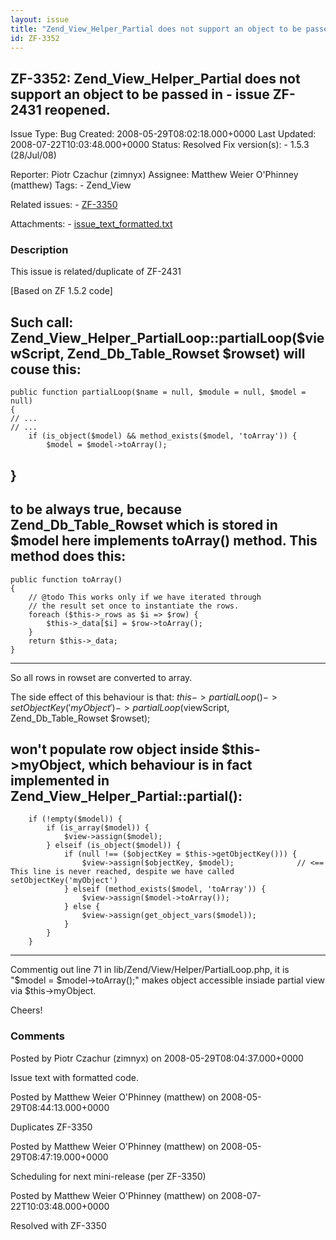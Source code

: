 ```yaml
---
layout: issue
title: "Zend_View_Helper_Partial does not support an object to be passed in - issue ZF-2431 reopened."
id: ZF-3352
---
```


ZF-3352: Zend\_View\_Helper\_Partial does not support an object to be passed in - issue ZF-2431 reopened.
---------------------------------------------------------------------------------------------------------

 Issue Type: Bug Created: 2008-05-29T08:02:18.000+0000 Last Updated: 2008-07-22T10:03:48.000+0000 Status: Resolved Fix version(s): - 1.5.3 (28/Jul/08)
 
 Reporter:  Piotr Czachur (zimnyx)  Assignee:  Matthew Weier O'Phinney (matthew)  Tags: - Zend\_View
 
 Related issues: - [ZF-3350](/issues/browse/ZF-3350)
 
 Attachments: - [issue\_text\_formatted.txt](/issues/secure/attachment/11310/issue_text_formatted.txt)
 
### Description

This issue is related/duplicate of ZF-2431

[Based on ZF 1.5.2 code]

Such call: Zend\_View\_Helper\_PartialLoop::partialLoop($viewScript, Zend\_Db\_Table\_Rowset $rowset) will couse this:
----------------------------------------------------------------------------------------------------------------------

 
    public function partialLoop($name = null, $module = null, $model = null)
    { 
    // ...
    // ...  
        if (is_object($model) && method_exists($model, 'toArray')) {
            $model = $model->toArray();     


 }
--

to be always true, because Zend\_Db\_Table\_Rowset which is stored in $model here implements toArray() method. This method does this:
-------------------------------------------------------------------------------------------------------------------------------------

 
    public function toArray()  
    { 
        // @todo This works only if we have iterated through
        // the result set once to instantiate the rows.
        foreach ($this->_rows as $i => $row) {
            $this->_data[$i] = $row->toArray();
        }
        return $this->_data;   
    } 


- - - - - -

So all rows in rowset are converted to array.

The side effect of this behaviour is that: $this->partialLoop()->setObjectKey('myObject')->partialLoop($viewScript, Zend\_Db\_Table\_Rowset $rowset);

won't populate row object inside $this->myObject, which behaviour is in fact implemented in Zend\_View\_Helper\_Partial::partial():
-----------------------------------------------------------------------------------------------------------------------------------

 
        if (!empty($model)) {
            if (is_array($model)) {
                $view->assign($model);
            } elseif (is_object($model)) {
                if (null !== ($objectKey = $this->getObjectKey())) {
                    $view->assign($objectKey, $model);              // <== This line is never reached, despite we have called setObjectKey('myObject')
                } elseif (method_exists($model, 'toArray')) {
                    $view->assign($model->toArray());
                } else {
                    $view->assign(get_object_vars($model));
                }
            }
        }


- - - - - -

Commentig out line 71 in lib/Zend/View/Helper/PartialLoop.php, it is "$model = $model->toArray();" makes object accessible insiade partial view via $this->myObject.

Cheers!

 

 

### Comments

Posted by Piotr Czachur (zimnyx) on 2008-05-29T08:04:37.000+0000

Issue text with formatted code.

 

 

Posted by Matthew Weier O'Phinney (matthew) on 2008-05-29T08:44:13.000+0000

Duplicates ZF-3350

 

 

Posted by Matthew Weier O'Phinney (matthew) on 2008-05-29T08:47:19.000+0000

Scheduling for next mini-release (per ZF-3350)

 

 

Posted by Matthew Weier O'Phinney (matthew) on 2008-07-22T10:03:48.000+0000

Resolved with ZF-3350

 

 